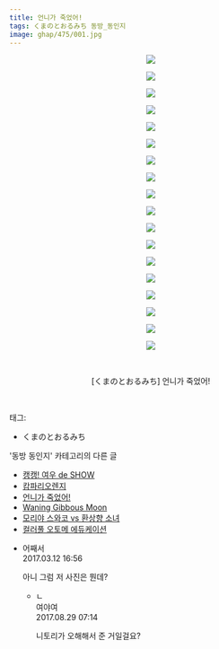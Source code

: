 ```yaml
---
title: 언니가 죽었어!
tags: くまのとおるみち 동방_동인지
image: ghap/475/001.jpg
---
```

<div class="article">
<p style="text-align: center; clear: none; float: none;"><img src="{{ site.nasurl }}/ghap/475/001.jpg"/></p>
<p style="text-align: center; clear: none; float: none;"><img src="{{ site.nasurl }}/ghap/475/002.jpg"/></p>
<p style="text-align: center; clear: none; float: none;"><img src="{{ site.nasurl }}/ghap/475/003.jpg"/></p>
<p style="text-align: center; clear: none; float: none;"><img src="{{ site.nasurl }}/ghap/475/004.jpg"/></p>
<p style="text-align: center; clear: none; float: none;"><img src="{{ site.nasurl }}/ghap/475/005.jpg"/></p>
<p style="text-align: center; clear: none; float: none;"><img src="{{ site.nasurl }}/ghap/475/006.jpg"/></p>
<p style="text-align: center; clear: none; float: none;"><img src="{{ site.nasurl }}/ghap/475/007.jpg"/></p>
<p style="text-align: center; clear: none; float: none;"><img src="{{ site.nasurl }}/ghap/475/008.jpg"/></p>
<p style="text-align: center; clear: none; float: none;"><img src="{{ site.nasurl }}/ghap/475/009.jpg"/></p>
<p style="text-align: center; clear: none; float: none;"><img src="{{ site.nasurl }}/ghap/475/010.jpg"/></p>
<p style="text-align: center; clear: none; float: none;"><img src="{{ site.nasurl }}/ghap/475/011.jpg"/></p>
<p style="text-align: center; clear: none; float: none;"><img src="{{ site.nasurl }}/ghap/475/012.jpg"/></p>
<p style="text-align: center; clear: none; float: none;"><img src="{{ site.nasurl }}/ghap/475/013.jpg"/></p>
<p style="text-align: center; clear: none; float: none;"><img src="{{ site.nasurl }}/ghap/475/014.jpg"/></p>
<p style="text-align: center; clear: none; float: none;"><img src="{{ site.nasurl }}/ghap/475/015.jpg"/></p>
<p style="text-align: center; clear: none; float: none;"><img src="{{ site.nasurl }}/ghap/475/016.jpg"/></p>
<p style="text-align: center; clear: none; float: none;"><img src="{{ site.nasurl }}/ghap/475/017.jpg"/></p>
<p style="text-align: center; clear: none; float: none;"><img src="{{ site.nasurl }}/ghap/475/018.jpg"/></p>
<p style="text-align: center; clear: none; float: none;"><br/></p>
<p style="text-align: center; clear: none; float: none;">[くまのとおるみち] 언니가 죽었어!</p>
<p><br/></p>
</div><div class="tagTrail">
<p>태그: </p>
<ul>
<li>くまのとおるみち</li>
</ul>
</div><div class="another">
<p>'동방 동인지' 카테고리의 다른 글</p>
<ul>
<li><a href="/2016-06-21-ghap_477">캥캥! 여우 de SHOW</a></li>
<li><a href="/2016-06-21-ghap_476">캄파리오렌지</a></li>
<li><a href="/2016-06-21-ghap_475">언니가 죽었어!</a></li>
<li><a href="/2016-06-21-ghap_474">Waning Gibbous Moon</a></li>
<li><a href="/2016-06-21-ghap_471">모리야 스와코 vs 환상향 소녀</a></li>
<li><a href="/2016-06-21-ghap_470">컬러풀 오토메 에듀케이션</a></li>
</ul>
</div><div class="cb_module cb_fluid">
<div class="cb_wrt cb_profile">
<div class="comment">
<ul>
<li class="cb_thumb_off" id="comment14937550">
<div class="cb_comment_area">
<div class="cb_info_area">
<div class="cb_section">
<span class="cb_nick_name">어째서</span>
</div>
<div class="cb_section">
<span class="cb_date">2017.03.12 16:56 </span>
</div>
</div>
<div class="cb_dsc_comment">
<p class="cb_dsc">
											아니 그럼 저 사진은 뭔데?
										</p>
</div>
<ul>
<li class="cb_thumb_off" id="comment15070779">
<span class="cb_bu_subnode">ㄴ</span>
<div class="cb_comment_area">
<div class="cb_info_area">
<div class="cb_section">
<span class="cb_nick_name">여야여</span>
</div>
<div class="cb_section">
<span class="cb_date">2017.08.29 07:14 </span>
</div>
</div>
<div class="cb_dsc_comment">
<p class="cb_dsc">
																니토리가 오해해서 준 거일걸요?
															</p>
</div>
</div>
</li>
</ul>
</div></li>
</ul>
</div>
</div><!-- commentList close -->
</div>